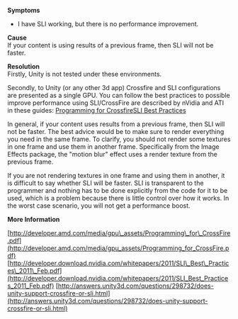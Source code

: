 **Symptoms**

- I have SLI working, but there is no performance improvement.

**Cause**  
If your content is using results of a previous frame, then SLI will not be faster.  

**Resolution**  
Firstly, Unity is not tested under these environments.

Secondly, to Unity (or any other 3d app) Crossfire and SLI configurations are presented as a single GPU. You can follow the best practices to possible improve performance using SLI/CrossFire are described by nVidia and ATI in these guides: [Programming for Crossfire](http://developer.amd.com/media/gpu_assets/Programming_for_CrossFire.pdf)[SLI Best Practices](http://developer.download.nvidia.com/whitepapers/2011/SLI_Best_Practices_2011_Feb.pdf)

In general, if your content uses results from a previous frame, then SLI will not be faster. The best advice would be to make sure to render everything you need in the same frame. To clarify, you should not render some textures in one frame and use them in another frame. Specifically from the Image Effects package, the "motion blur" effect uses a render texture from the previous frame.

If you are not rendering textures in one frame and using them in another, it is difficult to say whether SLI will be faster. SLI is transparent to the programmer and nothing has to be done explicitly from the code for it to be used, which is a problem because there is little control over how it works. In the worst case scenario, you will not get a performance boost.  

**More Information**

[http://developer.amd.com/media/gpu\_assets/Programming\_for\_CrossFire.pdf](http://developer.amd.com/media/gpu_assets/Programming_for_CrossFire.pdf)
[http://developer.download.nvidia.com/whitepapers/2011/SLI\_Best\_Practices\_2011\_Feb.pdf](http://developer.download.nvidia.com/whitepapers/2011/SLI_Best_Practices_2011_Feb.pdf)
[http://answers.unity3d.com/questions/298732/does-unity-support-crossfire-or-sli.html](http://answers.unity3d.com/questions/298732/does-unity-support-crossfire-or-sli.html)       